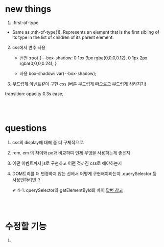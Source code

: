 # new things 

1. :first-of-type

- Same as :nth-of-type(1). Represents an element that is the first sibling of its type in the list of children of its parent element.


2. css에서 변수 사용
    - 선언
    :root {
        --box-shadow: 0 1px 3px rgba(0,0,0,0.12), 0 1px 2px rgba(0,0,0,0.24);
    }

    - 사용
    box-shadow: var(--box-shadow);


3. 부드럽게 이벤트같이 구현 css (버튼 부드럽게 떠오르고 부드럽게 사라지기)

transition: opacity 0.3s ease;

<br/><br/>

# questions

1. css의 display에 대해 좀 더 구체적으로.

2. rem, em 의 차이와 px과 비교하여 언제 무엇을 사용하는게 좋은지

3. 어떤 이벤트까지 js로 구현하고 어떤 것까진 css로 해야하는지

4. DOM트리를 더 변경하지 않는 선에서 어떻게 구현해야하는지 .querySelector 등 사용안하려면..?

    ✔ 4-1. querySelector와 getElementById의 차이
    [답변 참고](https://hashcode.co.kr/questions/5692/%EA%B0%95%EC%9D%98-4-11-queryselector%EC%97%90-%EC%84%B1%EB%8A%A5%EB%AC%B8%EC%A0%9C%EC%97%90-%EB%8C%80%ED%95%B4-%EC%A7%88%EB%AC%B8-%EB%93%9C%EB%A6%BD%EB%8B%88%EB%8B%A4)

<br/><br/>

# 수정할 기능

1. 